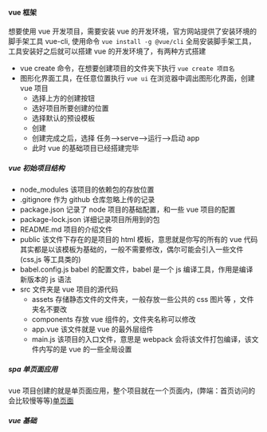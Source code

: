 #### vue 框架

想要使用 vue 开发项目，需要安装 vue 的开发环境，官方网站提供了安装环境的脚手架工具 vue-cli, 使用命令 `vue install -g @vue/cli` 全局安装脚手架工具，工具安装好之后就可以搭建 vue 的开发环境了，有两种方式搭建

- vue create 命令，在想要创建项目的文件夹下执行 `vue create 项目名`
- 图形化界面工具，在任意位置执行 `vue ui` 在浏览器中调出图形化界面，创建 vue 项目
  - 选择上方的创建按钮
  - 选好项目所要创建的位置
  - 选择默认的预设模板
  - 创建
  - 创建完成之后，选择 任务-->serve-->运行-->启动 app
  - 此时 vue 的基础项目已经搭建完毕

##### vue 初始项目结构

- node_modules 该项目的依赖包的存放位置
- .gitignore 作为 github 仓库忽略上传的记录
- package.json 记录了 node 项目的基础配置，和一些 vue 项目的配置
- package-lock.json 详细记录项目所用到的包
- README.md 项目的介绍文件
- public 该文件下存在的是项目的 html 模板，意思就是你写的所有的 vue 代码其实都是以该模板为基础的，一般不需要修改，偶尔可能会引入一些文件(css,js 等工具类的)
- babel.config.js babel 的配置文件，babel 是一个 js 编译工具，作用是编译新版本的 js 语法
- src 文件夹是 vue 项目的源代码
  - assets 存储静态文件的文件夹，一般存放一些公共的 css 图片等 ，文件夹名不要改
  - components 存放 vue 组件的，文件夹名称可以修改
  - app.vue 该文件就是 vue 的最外层组件
  - main.js 该项目的入口文件，意思是 webpack 会将该文件打包编译，该文件内写的是 vue 的一些全局设置

##### spa 单页面应用

vue 项目创建的就是单页面应用，整个项目就在一个页面内，(弊端：首页访问的会比较慢等等)[单页面](https://www.jianshu.com/p/0c32c85c668b)

##### vue 基础
